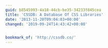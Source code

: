 ```yaml
---
guid: b8545993-4a18-44cb-be35-34233f845cea
title: 'CSSDB: A Database Of CSS Libraries'
date: '2013-11-20T09:04:03+00:00'
changed: '2019-09-24T14:43:42+00:00'


bookmark_of: 'http://cssdb.co/'
---
```





